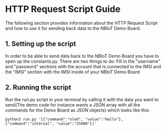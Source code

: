 # HTTP Request Script Guide
The following section provides information about the HTTP Request Script and how to use it for sending back data to the NBIoT Demo Board.

## 1. Setting up the script

In order to be able to send data back to the NBIoT Demo Board you have to open up the constants.py. There are two things to do: 
Fill in the "username" and "password" sections with the account that is connected to the IMSI and the "IMSI" section with the IMSI inside of your NBIoT Demo Board

## 2. Running the script

Run the run.py script in your terminal by calling it with the data you want to send(The demo code for instance wants a JSON array with all the commands for the Demo Board as JSON objects) which looks like this:
	
	python3 run.py '[{"command":"oled", "value":"Hallo"}, {"command":"interval", "value":"25000"}]'
